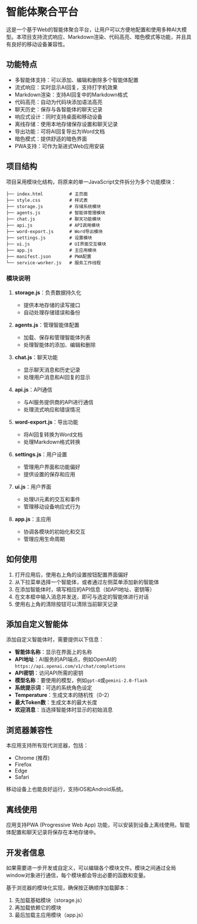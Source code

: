 # 智能体聚合平台

这是一个基于Web的智能体聚合平台，让用户可以方便地配置和使用多种AI大模型。本项目支持流式响应、Markdown渲染、代码高亮、暗色模式等功能，并且具有良好的移动设备兼容性。

## 功能特点

- 多智能体支持：可以添加、编辑和删除多个智能体配置
- 流式响应：实时显示AI回复，支持打字机效果
- Markdown渲染：支持AI回复中的Markdown格式
- 代码高亮：自动为代码块添加语法高亮
- 聊天历史：保存与各智能体的聊天记录
- 响应式设计：同时支持桌面和移动设备
- 离线存储：使用本地存储保存设置和聊天记录
- 导出功能：可将AI回复导出为Word文档
- 暗色模式：提供舒适的暗色界面
- PWA支持：可作为渐进式Web应用安装

## 项目结构

项目采用模块化结构，将原来的单一JavaScript文件拆分为多个功能模块：

```
├── index.html          # 主页面
├── style.css           # 样式表
├── storage.js          # 存储系统模块
├── agents.js           # 智能体管理模块
├── chat.js             # 聊天功能模块
├── api.js              # API调用模块
├── word-export.js      # Word导出模块
├── settings.js         # 设置模块
├── ui.js               # UI界面交互模块
├── app.js              # 主应用模块
├── manifest.json       # PWA配置
└── service-worker.js   # 服务工作线程
```

### 模块说明

1. **storage.js**：负责数据持久化
   - 提供本地存储的读写接口
   - 自动处理存储错误和备份

2. **agents.js**：管理智能体配置
   - 加载、保存和管理智能体列表
   - 处理智能体的添加、编辑和删除

3. **chat.js**：聊天功能
   - 显示聊天消息和历史记录
   - 处理用户消息和AI回复的显示

4. **api.js**：API通信
   - 与AI服务提供商的API进行通信
   - 处理流式响应和错误情况

5. **word-export.js**：导出功能
   - 将AI回复转换为Word文档
   - 处理Markdown格式转换

6. **settings.js**：用户设置
   - 管理用户界面和功能偏好
   - 提供设置的保存和应用

7. **ui.js**：用户界面
   - 处理UI元素的交互和事件
   - 管理移动设备响应式行为

8. **app.js**：主应用
   - 协调各模块的初始化和交互
   - 管理应用生命周期

## 如何使用

1. 打开应用后，使用右上角的设置按钮配置界面偏好
2. 从下拉菜单选择一个智能体，或者通过左侧菜单添加新的智能体
3. 在添加智能体时，填写相应的API信息（如API地址、密钥等）
4. 在文本框中输入消息并发送，即可与选定的智能体进行对话
5. 使用右上角的清除按钮可以清除当前聊天记录

## 添加自定义智能体

添加自定义智能体时，需要提供以下信息：

- **智能体名称**：显示在界面上的名称
- **API地址**：AI服务的API端点，例如OpenAI的`https://api.openai.com/v1/chat/completions`
- **API密钥**：访问API所需的密钥
- **模型名称**：要使用的模型，例如`gpt-4`或`gemini-2.0-flash`
- **系统提示词**：可选的系统角色设定
- **Temperature**：生成文本的随机性（0-2）
- **最大Token数**：生成文本的最大长度
- **欢迎消息**：当选择智能体时显示的初始消息

## 浏览器兼容性

本应用支持所有现代浏览器，包括：
- Chrome (推荐)
- Firefox
- Edge
- Safari

移动设备上也能良好运行，支持iOS和Android系统。

## 离线使用

应用支持PWA (Progressive Web App) 功能，可以安装到设备上离线使用。智能体配置和聊天记录将保存在本地存储中。

## 开发者信息

如果需要进一步开发或自定义，可以编辑各个模块文件。模块之间通过全局window对象进行通信，每个模块都会导出必要的函数和变量。

基于浏览器的模块化实现，确保按正确顺序加载脚本：
1. 先加载基础模块（storage.js）
2. 再加载依赖它的模块
3. 最后加载主应用模块（app.js）
